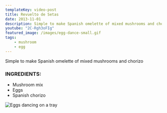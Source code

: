 ```yaml
---
templateKey: video-post
title: Revuelto de Setas
date: 2013-11-01
description: Simple to make Spanish omelette of mixed mushrooms and chorizo
youtube: "2C-Rgh3oFIg"
featured_image: /images/egg-dance-small.gif
tags:
    - mushroom
    - egg
---
```


Simple to make Spanish omelette of mixed mushrooms and chorizo

### INGREDIENTS:
* Mushroom mix
* Eggs
* Spanish chorizo

![Eggs dancing on a tray](/images/egg-dance.gif)



